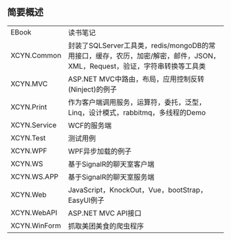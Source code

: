 ﻿<h2>简要概述</h2>
<table>
	<tr>
		<td>EBook</td>
		<td>读书笔记</td>
	</tr>
	<tr>
		<td>XCYN.Common</td>
		<td>封装了SQLServer工具类，redis/mongoDB的常用接口，缓存，农历，加密/解密，邮件，JSON，XML，Request，验证，字符串转换等工具类</td>
	</tr>
	<tr>
		<td>XCYN.MVC</td>
		<td>ASP.NET MVC中路由，布局，应用控制反转(Ninject)的例子</td>
	</tr>
	<tr>
		<td>XCYN.Print</td>
		<td>作为客户端调用服务，运算符，委托，泛型，Linq，设计模式，rabbitmq，多线程的Demo</td>
	</tr>
	<tr>
		<td>XCYN.Service</td>
		<td>WCF的服务端</td>
	</tr>
	<tr>
		<td>XCYN.Test</td>
		<td>测试用例</td>
	</tr>
	<tr>
		<td>XCYN.WPF</td>
		<td>WPF异步加载的例子</td>
	</tr>
	<tr>
		<td>XCYN.WS</td>
		<td>基于SignalR的聊天室客户端</td>
	</tr>
	<tr>
		<td>XCYN.WS.APP</td>
		<td>基于SignalR的聊天室服务端</td>
	</tr>
	<tr>
		<td>XCYN.Web</td>
		<td>JavaScript，KnockOut，Vue，bootStrap，EasyUI例子</td>
	</tr>
	<tr>
		<td>XCYN.WebAPI</td>
		<td>ASP.NET MVC API接口</td>
	</tr>
	<tr>
		<td>XCYN.WinForm</td>
		<td>抓取美团美食的爬虫程序</td>
	</tr>

</table>
